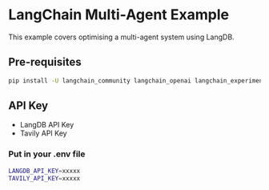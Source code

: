 # LangChain Multi-Agent Example

This example covers optimising a multi-agent system using LangDB.

## Pre-requisites

```bash 
pip install -U langchain_community langchain_openai langchain_experimental matplotlib langgraph
```

## API Key

- LangDB API Key
- Tavily API Key

### Put in your .env file
```bash
LANGDB_API_KEY=xxxxx
TAVILY_API_KEY=xxxxx
```